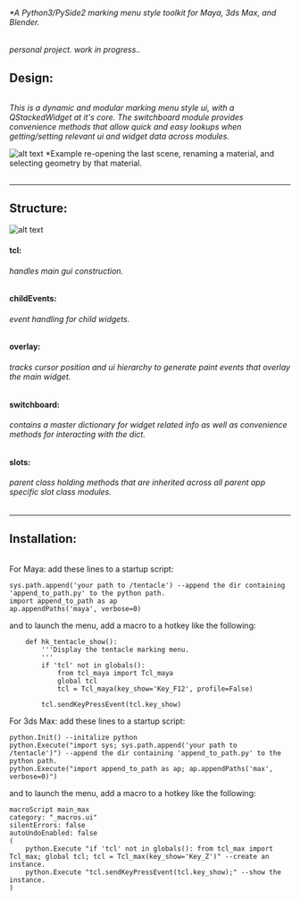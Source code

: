 ###### \*A Python3/PySide2 marking menu style toolkit for Maya, 3ds Max, and Blender.

*personal project. work in progress..*

## Design:

###### 

*This is a dynamic and modular marking menu style ui, with a QStackedWidget at it's core. The switchboard module provides convenience methods that allow quick and easy lookups when getting/setting relevant ui and widget data across modules.*

![alt text](https://raw.githubusercontent.com/m3trik/tentacle/master/docs/toolkit_demo.gif) \*Example re-opening the last scene, renaming a material, and selecting geometry by that material.

## 

---

## Structure:

![alt text](https://raw.githubusercontent.com/m3trik/tentacle/master/docs/dependancy_graph.jpg)

#### tcl:

###### *handles main gui construction.*

#### childEvents:

###### *event handling for child widgets.*

#### overlay:

###### *tracks cursor position and ui hierarchy to generate paint events that overlay the main widget.*

#### switchboard:

###### *contains a master dictionary for widget related info as well as convenience methods for interacting with the dict.*


#### slots:

###### *parent class holding methods that are inherited across all parent app specific slot class modules.*

## 

---

## Installation:

###### 

For Maya: add these lines to a startup script:

```
sys.path.append('your path to /tentacle') --append the dir containing 'append_to_path.py' to the python path.
import append_to_path as ap
ap.appendPaths('maya', verbose=0)
```

and to launch the menu, add a macro to a hotkey like the following:

```
	def hk_tentacle_show():
		'''Display the tentacle marking menu.
		'''
		if 'tcl' not in globals():
			from tcl_maya import Tcl_maya
			global tcl
			tcl = Tcl_maya(key_show='Key_F12', profile=False)

		tcl.sendKeyPressEvent(tcl.key_show)
```

For 3ds Max: add these lines to a startup script:

```
python.Init() --initalize python
python.Execute("import sys; sys.path.append('your path to /tentacle')") --append the dir containing 'append_to_path.py' to the python path.
python.Execute("import append_to_path as ap; ap.appendPaths('max', verbose=0)")
```

and to launch the menu, add a macro to a hotkey like the following:

```
macroScript main_max
category: "_macros.ui"
silentErrors: false
autoUndoEnabled: false
(
	python.Execute "if 'tcl' not in globals(): from tcl_max import Tcl_max; global tcl; tcl = Tcl_max(key_show='Key_Z')" --create an instance.
	python.Execute "tcl.sendKeyPressEvent(tcl.key_show);" --show the instance.
)
```